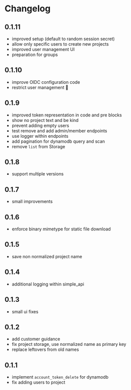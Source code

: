 # Changelog

## 0.1.11
- improved setup (default to random session secret)
- allow only specific users to create new projects
- improved user management UI
- preparation for groups

## 0.1.10
- improve OIDC configuration code
- restrict user management 🥶

## 0.1.9
- improved token representation in code and pre blocks
- show no project text and be kind
- prevent adding empty users
- test remove and add admin/member endpoints
- use logger within endpoints
- add pagination for dynamodb query and scan
- remove `list` from Storage

## 0.1.8
- support multiple versions

## 0.1.7
- small improvements

## 0.1.6
- enforce binary mimetype for static file download

## 0.1.5
- save non normalized project name

## 0.1.4
- additional logging within simple_api

## 0.1.3
- small ui fixes

## 0.1.2
- add customer guidance
- fix project storage, use normalized name as primary key
- replace leftovers from old names 

## 0.1.1
- implement `account_token_delete` for dynamodb
- fix adding users to project
